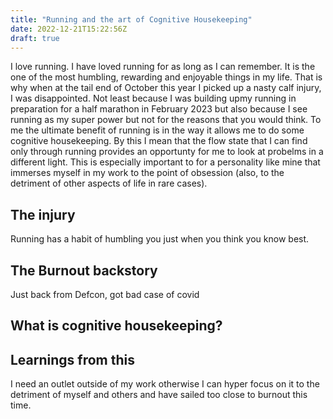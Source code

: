 ```yaml
---
title: "Running and the art of Cognitive Housekeeping"
date: 2022-12-21T15:22:56Z
draft: true
---
```


I love running. I have loved running for as long as I can remember. It is the one of the most humbling, rewarding and enjoyable things in my life.
That is why when at the tail end of October this year I picked up a nasty calf injury, I was disappointed. Not least because I was 
building upmy running in preparation for a half marathon in February 2023 but also because I see running as my super power but not for the
reasons that you would think. To me the ultimate benefit of running is in the way it allows me to do some cognitive housekeeping. By this
I mean that the flow state that I can find only through running provides an opportunty for me to look at probelms in a different light.
This is especially important to for a personality like mine that immerses myself in my work to the point of obsession (also, 
to the detriment of other aspects of life in rare cases).

## The injury

Running has a habit of humbling you just when you think you know best.

## The Burnout backstory

Just back from Defcon, got bad case of covid

## What is cognitive housekeeping?

## Learnings from this

I need an outlet outside of my work otherwise I can hyper focus on it to the detriment of myself and others and have sailed too close to 
burnout this time.

